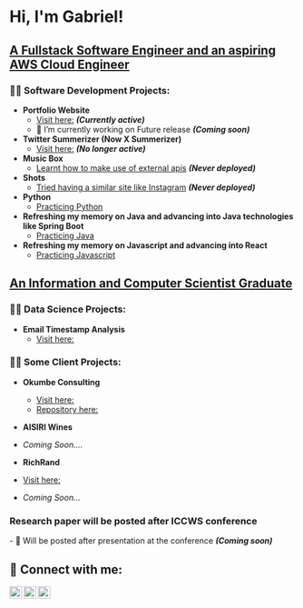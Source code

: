 <h1>Hi, I'm Gabriel! </h1>

<h2><a href="https://github.com/GO-Shoderu">A Fullstack Software Engineer and an aspiring AWS Cloud Engineer</a> </h2>
 
<h3>👨‍💻 Software Development Projects:</h3>

- <b>Portfolio Website</b>
  - [Visit here:](https://github.com/GO-Shoderu/go-sh.dev/tree/feature/go-sh.dev-static) <b><i>(Currently active)</b></i>
  - 🔭 I’m currently working on Future release <b><i>(Coming soon)</b></i>
- <b>Twitter Summerizer (Now X Summerizer)</b>
  - [Visit here:](https://github.com/GO-Shoderu/Twitter-Summariser) <b><i>(No longer active)</b></i>
- <b>Music Box</b>
  - [Learnt how to make use of external apis](https://github.com/GO-Shoderu/MusicBox) <b><i>(Never deployed)</b></i>
- <b>Shots</b>
  - [Tried having a similar site like Instagram](https://github.com/GO-Shoderu/Shots) <b><i>(Never deployed)</b></i>
- <b>Python</b>
  - [Practicing Python](https://github.com/GO-Shoderu/learning_python)
- <b>Refreshing my memory on Java and advancing into Java technologies like Spring Boot</b>
  - [Practicing Java](https://github.com/GO-Shoderu/learning_java)
- <b>Refreshing my memory on Javascript and advancing into React</b>
  - [Practicing Javascript](https://github.com/GO-Shoderu/learning_react)

<h2><a href="https://www.linkedin.com/in/gabriel-shoderu-2ab3181a2/">An Information and Computer Scientist Graduate</a></h2>

<h3>👨‍💻 Data Science Projects:</h3>

- <b>Email Timestamp Analysis</b>
  - [Visit here:](https://github.com/GO-Shoderu/Email-Timestamp-Analysis)
 
<h3>👨‍💻 Some Client Projects:</h3>

- <b>Okumbe Consulting</b>
  - [Visit here:](https://okumbeconsulting.co.za/)
  - [Repository here:](https://github.com/GO-Shoderu/Okumbe-Consulting)

- <b>AISIRI Wines</b>
 - <i>Coming Soon....</i>

- <b> RichRand </b>
 - [Visit here:](https://richrand.co.za/)
 - <i> Coming Soon...</i>
 
<h3>Research paper will be posted after ICCWS conference</h3>
  - 🔭 Will be posted after presentation at the conference <b><i>(Coming soon)</b></i>
  
<h2> 🤳 Connect with me:</h2>

<!--[<img align="left" alt="JoshMadakor | YouTube" width="22px" src="https://cdn.jsdelivr.net/npm/simple-icons@v3/icons/youtube.svg" />][youtube]-->
[<img align="left" alt="JoshMadakor | Twitter" width="22px" src="https://cdn.jsdelivr.net/npm/simple-icons@v3/icons/twitter.svg" />][twitter]
[<img align="left" alt="JoshMadakor | LinkedIn" width="22px" src="https://cdn.jsdelivr.net/npm/simple-icons@v3/icons/linkedin.svg" />][linkedin]
[<img align="left" alt="JoshMadakor | Instagram" width="22px" src="https://cdn.jsdelivr.net/npm/simple-icons@v3/icons/instagram.svg" />][instagram]

[twitter]: https://twitter.com/__gosh___
[instagram]: https://www.instagram.com/_go.sh__/
[linkedin]: https://www.linkedin.com/in/gabriel-shoderu-2ab3181a2/

<!--
**GO-Shoderu/GO-Shoderu** is a ✨ _special_ ✨ repository because its `README.md` (this file) appears on your GitHub profile.

Here are some ideas to get you started:

- 🔭 I’m currently working on ...
- 🌱 I’m currently learning ...
- 👯 I’m looking to collaborate on ...
- 🤔 I’m looking for help with ...
- 💬 Ask me about ...
- 📫 How to reach me: ...
- 😄 Pronouns: ...
- ⚡ Fun fact: ...
-->
